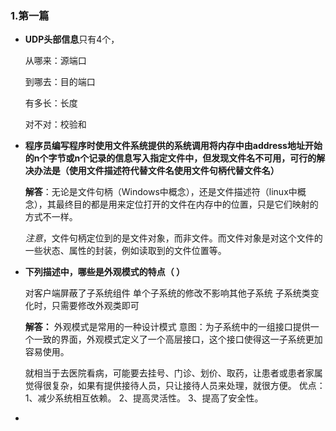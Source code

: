 ### 1.第一篇

- **UDP头部信息**只有4个，

  从哪来：源端口

  到哪去：目的端口

  有多长：长度

  对不对：校验和

- **程序员编写程序时使用文件系统提供的系统调用将内存中由address地址开始的n个字节或n个记录的信息写入指定文件中，但发现文件名不可用，可行的解决办法是（使用文件描述符代替文件名使用文件句柄代替文件名）**

  **解答**：无论是文件句柄（Windows中概念），还是文件描述符（linux中概念），其最终目的都是用来定位打开的文件在内存中的位置，只是它们映射的方式不一样。

  *注意*，文件句柄定位到的是文件对象，而非文件。而文件对象是对这个文件的一些状态、属性的封装，例如读取到的文件位置等。

- **下列描述中，哪些是外观模式的特点（ ）**

  对客户端屏蔽了子系统组件
  单个子系统的修改不影响其他子系统
  子系统类变化时，只需要修改外观类即可

  **解答：**
  外观模式是常用的一种设计模式
  意图：为子系统中的一组接口提供一个一致的界面，外观模式定义了一个高层接口，这个接口使得这一子系统更加容易使用。

  就相当于去医院看病，可能要去挂号、门诊、划价、取药，让患者或患者家属觉得很复杂，如果有提供接待人员，只让接待人员来处理，就很方便。
  优点：
  1、减少系统相互依赖。 2、提高灵活性。 3、提高了安全性。

- 